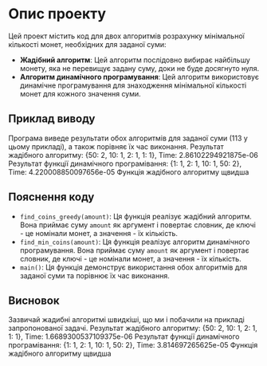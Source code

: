 # Опис проекту

Цей проект містить код для двох алгоритмів розрахунку мінімальної кількості монет, необхідних для заданої суми:

- **Жадібний алгоритм**: Цей алгоритм послідовно вибирає найбільшу монету, яка не перевищує задану суму, доки не буде досягнуто нуля.
- **Алгоритм динамічного програмування**: Цей алгоритм використовує динамічне програмування для знаходження мінімальної кількості монет для кожного значення суми.

## Приклад виводу

Програма виведе результати обох алгоритмів для заданої суми (113 у цьому прикладі), а також порівняє їх час виконання.
Результат жадібного алгоритму: {50: 2, 10: 1, 2: 1, 1: 1}, Time: 2.86102294921875e-06
Результат функції динамічного програмівання: {1: 1, 2: 1, 10: 1, 50: 2}, Time: 4.220008850097656e-05
Функція жадібного алгоритму щвидша

## Пояснення коду

- `find_coins_greedy(amount)`: Ця функція реалізує жадібний алгоритм. Вона приймає суму `amount` як аргумент і повертає словник, де ключі - це номінали монет, а значення - їх кількість.
- `find_min_coins(amount)`: Ця функція реалізує алгоритм динамічного програмування. Вона приймає суму `amount` як аргумент і повертає словник, де ключі - це номінали монет, а значення - їх кількість.
- `main()`: Ця функція демонструє використання обох алгоритмів для заданої суми та порівнює їх час виконання.

## Висновок

Зазвичай жадибні алгоритмі швидкіші, що ми і побачили на прикладі запропонованої задачі.
Результат жадібного алгоритму: {50: 2, 10: 1, 2: 1, 1: 1}, Time: 1.6689300537109375e-06
Результат функції динамічного програмівання: {1: 1, 2: 1, 10: 1, 50: 2}, Time: 3.814697265625e-05
Функція жадібного алгоритму щвидша
